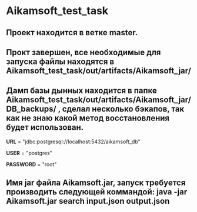 # Aikamsoft_test_task

## Проект находится в ветке **master**.

## Прокт завершен, все необходимые для запуска файлы находятся в **Aikamsoft_test_task/out/artifacts/Aikamsoft_jar/**

## Дамп базы дынных находится в папке **Aikamsoft_test_task/out/artifacts/Aikamsoft_jar/DB_backups/** , сделал несколько бэкапов, так как не знаю какой метод восстановления будет использован.

**URL** = "jdbc:postgresql://localhost:5432/aikamsoft_db"

**USER** = "postgres"

**PASSWORD** = "root"

## Имя jar файла **Aikamsoft.jar**, запуск требуется производить следующей коммандой: **java -jar Aikamsoft.jar search input.json output.json**
